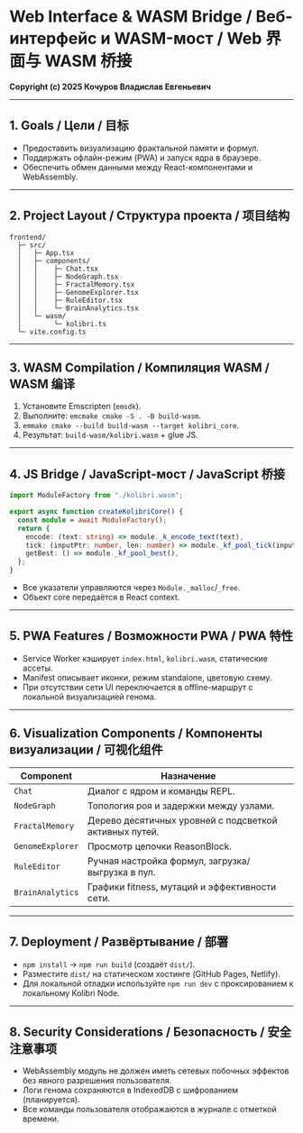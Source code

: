 # Web Interface & WASM Bridge / Веб-интерфейс и WASM-мост / Web 界面与 WASM 桥接

**Copyright (c) 2025 Кочуров Владислав Евгеньевич**

---

## 1. Goals / Цели / 目标

- Предоставить визуализацию фрактальной памяти и формул.
- Поддержать офлайн-режим (PWA) и запуск ядра в браузере.
- Обеспечить обмен данными между React-компонентами и WebAssembly.

---

## 2. Project Layout / Структура проекта / 项目结构

```
frontend/
  ├─ src/
  │   ├─ App.tsx
  │   ├─ components/
  │   │    ├─ Chat.tsx
  │   │    ├─ NodeGraph.tsx
  │   │    ├─ FractalMemory.tsx
  │   │    ├─ GenomeExplorer.tsx
  │   │    ├─ RuleEditor.tsx
  │   │    └─ BrainAnalytics.tsx
  │   └─ wasm/
  │        └─ kolibri.ts
  └─ vite.config.ts
```

---

## 3. WASM Compilation / Компиляция WASM / WASM 编译

1. Установите Emscripten (`emsdk`).
2. Выполните: `emcmake cmake -S . -B build-wasm`.
3. `emmake cmake --build build-wasm --target kolibri_core`.
4. Результат: `build-wasm/kolibri.wasm` + glue JS.

---

## 4. JS Bridge / JavaScript-мост / JavaScript 桥接

```ts
import ModuleFactory from "./kolibri.wasm";

export async function createKolibriCore() {
  const module = await ModuleFactory();
  return {
    encode: (text: string) => module._k_encode_text(text),
    tick: (inputPtr: number, len: number) => module._kf_pool_tick(inputPtr, len),
    getBest: () => module._kf_pool_best(),
  };
}
```

- Все указатели управляются через `Module._malloc`/`_free`.
- Объект core передаётся в React context.

---

## 5. PWA Features / Возможности PWA / PWA 特性

- Service Worker кэширует `index.html`, `kolibri.wasm`, статические ассеты.
- Manifest описывает иконки, режим standalone, цветовую схему.
- При отсутствии сети UI переключается в offline-маршрут с локальной визуализацией генома.

---

## 6. Visualization Components / Компоненты визуализации / 可视化组件

| Component | Назначение |
|-----------|-----------|
| `Chat` | Диалог с ядром и команды REPL. |
| `NodeGraph` | Топология роя и задержки между узлами. |
| `FractalMemory` | Дерево десятичных уровней с подсветкой активных путей. |
| `GenomeExplorer` | Просмотр цепочки ReasonBlock. |
| `RuleEditor` | Ручная настройка формул, загрузка/выгрузка в пул. |
| `BrainAnalytics` | Графики fitness, мутаций и эффективности сети. |

---

## 7. Deployment / Развёртывание / 部署

- `npm install` → `npm run build` (создаёт `dist/`).
- Разместите `dist/` на статическом хостинге (GitHub Pages, Netlify).
- Для локальной отладки используйте `npm run dev` с проксированием к локальному Kolibri Node.

---

## 8. Security Considerations / Безопасность / 安全注意事项

- WebAssembly модуль не должен иметь сетевых побочных эффектов без явного разрешения пользователя.
- Логи генома сохраняются в IndexedDB с шифрованием (планируется).
- Все команды пользователя отображаются в журнале с отметкой времени.

